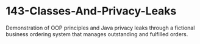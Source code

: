 # 143-Classes-And-Privacy-Leaks

Demonstration of OOP principles and Java privacy leaks through a fictional business ordering system that manages outstanding and fulfilled orders.
